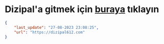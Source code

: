 # Dizipal'a gitmek için [buraya](https://dizipal612.com) tıklayın
    
```json
{
    "last_update": "27-08-2023 23:08:25",
    "url": "https://dizipal612.com"
}
```